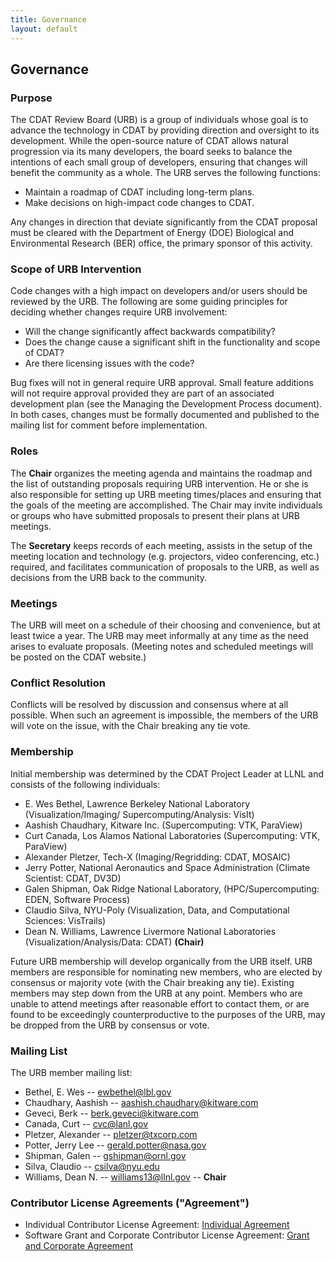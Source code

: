 ```yaml
---
title: Governance
layout: default
---
```


## Governance

### Purpose
The CDAT Review Board (URB) is a group of individuals whose goal is to advance the technology in CDAT by providing direction and oversight to its development. While the open-source nature of CDAT allows natural progression via its many developers, the board seeks to balance the intentions of each small group of developers, ensuring that changes will benefit the community as a whole. The URB serves the following functions:

  * Maintain a roadmap of CDAT including long-term plans.
  * Make decisions on high-impact code changes to CDAT.

Any changes in direction that deviate significantly from the CDAT proposal must be cleared with the Department of Energy (DOE) Biological and Environmental Research (BER) office, the primary sponsor of this activity.

### Scope of URB Intervention
Code changes with a high impact on developers and/or users should be reviewed by the URB. The following are some guiding principles for deciding whether changes require URB involvement:

  * Will the change significantly affect backwards compatibility?
  * Does the change cause a significant shift in the functionality and scope of CDAT?
  * Are there licensing issues with the code?

Bug fixes will not in general require URB approval.  Small feature additions will not require approval provided they are part of an associated development plan (see the Managing the Development Process document). In both cases, changes must be formally documented and published to the mailing list for comment before implementation.

### Roles
The **Chair** organizes the meeting agenda and maintains the roadmap and the list of outstanding proposals requiring URB intervention. He or she is also responsible for setting up URB meeting times/places and ensuring that the goals of the meeting are accomplished. The Chair may invite individuals or groups who have submitted proposals to present their plans at URB meetings.

The **Secretary** keeps records of each meeting, assists in the setup of the meeting location and technology (e.g. projectors, video conferencing, etc.) required, and facilitates communication of proposals to the URB, as well as decisions from the URB back to the community.

### Meetings
The URB will meet on a schedule of their choosing and convenience, but at least twice a year. The URB may meet informally at any time as the need arises to evaluate proposals. (Meeting notes and scheduled meetings will be posted on the CDAT website.)

### Conflict Resolution
Conflicts will be resolved by discussion and consensus where at all possible. When such an agreement is impossible, the members of the URB will vote on the issue, with the Chair breaking any tie vote.

### Membership
Initial membership was determined by the CDAT Project Leader at LLNL and consists of the following individuals:

  * E. Wes Bethel, Lawrence Berkeley National Laboratory (Visualization/Imaging/ Supercomputing/Analysis: VisIt)
  * Aashish Chaudhary, Kitware Inc. (Supercomputing: VTK, ParaView)
  * Curt Canada, Los Alamos National Laboratories (Supercomputing: VTK, ParaView)
  * Alexander Pletzer, Tech-X (Imaging/Regridding: CDAT, MOSAIC)
  * Jerry Potter, National Aeronautics and Space Administration (Climate Scientist: CDAT, DV3D)
  * Galen Shipman, Oak Ridge National Laboratory, (HPC/Supercomputing: EDEN, Software Process)
  * Claudio Silva, NYU-Poly (Visualization, Data, and Computational Sciences: VisTrails)
  * Dean N. Williams, Lawrence Livermore National Laboratories (Visualization/Analysis/Data: CDAT) **(Chair)**

Future URB membership will develop organically from the URB itself. URB members are responsible for nominating new members, who are elected by consensus or majority vote (with the Chair breaking any tie). Existing members may step down from the URB at any point. Members who are unable to attend meetings after reasonable effort to contact them, or are found to be exceedingly counterproductive to the purposes of the URB, may be dropped from the URB by consensus or vote.

### Mailing List
The URB member mailing list:

  * Bethel, E. Wes -- ewbethel@lbl.gov
  * Chaudhary, Aashish -- aashish.chaudhary@kitware.com
  * Geveci, Berk -- berk.geveci@kitware.com
  * Canada, Curt -- cvc@lanl.gov
  * Pletzer, Alexander -- pletzer@txcorp.com
  * Potter, Jerry Lee -- gerald.potter@nasa.gov
  * Shipman, Galen -- gshipman@ornl.gov
  * Silva, Claudio -- csilva@nyu.edu
  * Williams, Dean N. -- williams13@llnl.gov -- **Chair**

### Contributor License Agreements ("Agreement")

  * Individual Contributor License Agreement: [Individual Agreement]
  * Software Grant and Corporate Contributor License Agreement: [Grant and Corporate Agreement][corporate agreement]

[individual agreement]: /pdf/uv-cdat-individual-contributor-agreement.pdf
[corporate agreement]:  /pdf/uv-cdat-corporate-contributor-agreement.pdf
